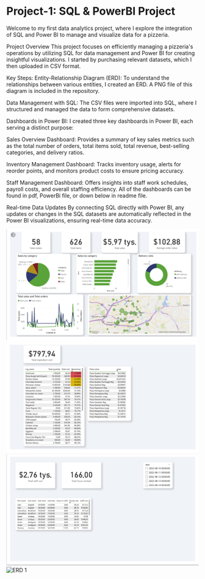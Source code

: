 # Project-1: SQL & PowerBI Project

Welcome to my first data analytics project, where I explore the integration of SQL and Power BI to manage and visualize data for a pizzeria.

Project Overview
This project focuses on efficiently managing a pizzeria's operations by utilizing SQL for data management and Power BI for creating insightful visualizations. I started by purchasing relevant datasets, which I then uploaded in CSV format.

Key Steps:
Entity-Relationship Diagram (ERD):
To understand the relationships between various entities, I created an ERD. A PNG file of this diagram is included in the repository.

Data Management with SQL:
The CSV files were imported into SQL, where I structured and managed the data to form comprehensive datasets.

Dashboards in Power BI:
I created three key dashboards in Power BI, each serving a distinct purpose:

Sales Overview Dashboard:
Provides a summary of key sales metrics such as the total number of orders, total items sold, total revenue, best-selling categories, and delivery ratios.

Inventory Management Dashboard:
Tracks inventory usage, alerts for reorder points, and monitors product costs to ensure pricing accuracy.

Staff Management Dashboard:
Offers insights into staff work schedules, payroll costs, and overall staffing efficiency.
All of the dashboards can be found in pdf, PowerBi file, or down below in readme file.

Real-time Data Updates
By connecting SQL directly with Power BI, any updates or changes in the SQL datasets are automatically reflected in the Power BI visualizations, ensuring real-time data accuracy.

![Dashboard 1](png's/DASHBOARDS/DASHBOARD1.png)
![Dashboard 1](png's/DASHBOARDS/DASHBOARD2.png)
![Dashboard 1](png's/DASHBOARDS/DASHBOARD3.png)
![ERD 1](png's/ERD/PROJECT1-PIZZA.png)


